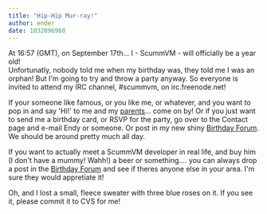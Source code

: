 ```yaml
---
title: "Hip-Hip Mur-ray!"
author: ender
date: 1032096960
---
```


At 16:57 (GMT), on September 17th... I - ScummVM - will officially be a year old!  
Unfortunatly, nobody told me when my birthday was, they told me I was an orphan! But I'm going to try and throw a party anyway. So everyone is invited to attend my IRC channel, #scummvm, on irc.freenode.net!  
  
If your someone like famous, or you like me, or whatever, and you want to pop in and say 'Hi!' to me and my [parents](http://www.scummvm.org/contact.php)... come on by! Or if you just want to send me a birthday card, or RSVP for the party, go over to the Contact page and e-mail Endy or someone. Or post in my new shiny [Birthday Forum](https://sourceforge.net/forum/forum.php?forum_id=210596). We should be around pretty much all day.  
  
If you want to actually meet a ScummVM developer in real life, and buy him (I don't have a mummy! Wahh!) a beer or something.... you can always drop a post in the [Birthday Forum](https://sourceforge.net/forum/forum.php?forum_id=210596) and see if theres anyone else in your area. I'm sure they would appretiate it!  
  
Oh, and I lost a small, fleece sweater with three blue roses on it. If you see it, please commit it to CVS for me!
